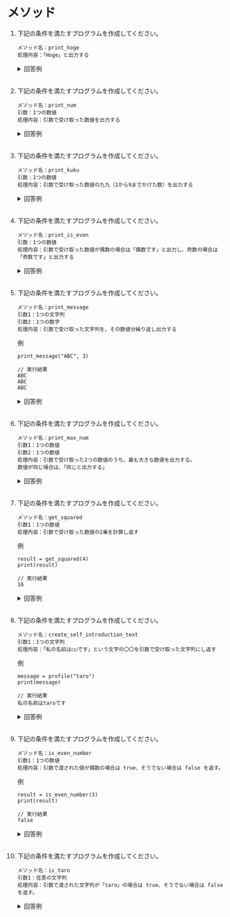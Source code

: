 # メソッド

1. 下記の条件を満たすプログラムを作成してください。

    ```
    メソッド名：print_hoge  
    処理内容：「Hoge」と出力する
    ```

    <details><summary>回答例</summary><div>
            
    ```
    def print_hoge():
       print("Hoge")

    print_hoge()
    ```
            
    </div></details>
        

    <br>
	
2. 下記の条件を満たすプログラムを作成してください。

    ```
    メソッド名：print_num  
    引数：1つの数値  
    処理内容：引数で受け取った数値を出力する
    ```

    <details><summary>回答例</summary><div>
            
    ```
    def print_num(num):
        print(num)

    print_num(4)
    ```
            
    </div></details>
        

    <br>
	
3. 下記の条件を満たすプログラムを作成してください。

    ```
    メソッド名：print_kuku  
    引数：1つの数値  
    処理内容：引数で受け取った数値の九九（1から9までかけた数）を出力する
    ```

    <details><summary>回答例</summary><div>
            
    ```
    def print_kuku(num):
        for i in range(1, 10):
            print(num * i)

    print_kuku(4)
    ```
            
    </div></details>
        

    <br>
	
4. 下記の条件を満たすプログラムを作成してください。

    ```
    メソッド名：print_is_even  
    引数：1つの数値  
    処理内容：引数で受け取った数値が偶数の場合は「偶数です」と出力し、奇数の場合は「奇数です」と出力する
    ```

    <details><summary>回答例</summary><div>
            
    ```
    def print_is_even(num):
        if num % 2 == 0:
            print("偶数です")
        else:
            print("奇数です")

    print_is_even(3);
    ```
            
    </div></details>
        
    <br>
	
5. 下記の条件を満たすプログラムを作成してください。

    ```
    メソッド名：print_message  
    引数1：1つの文字列  
    引数2：1つの数字  
    処理内容：引数で受け取った文字列を、その数値分繰り返し出力する
    ```
	
    例
        
    ```
    print_message("ABC", 3)
        
    // 実行結果
    ABC
    ABC
    ABC
    ```

    <details><summary>回答例</summary><div>
            
    ```
    def print_message(str, count):
        for i in range(0, count):
            print(str)

    print_message("ABC", 3)
    ```
            
    </div></details>
        

    <br>
	
6. 下記の条件を満たすプログラムを作成してください。

    ```
    メソッド名：print_max_num  
    引数1：1つの数値  
    引数2：1つの数値  
    処理内容：引数で受け取った2つの数値のうち、最も大きな数値を出力する。  
    数値が同じ場合は、「同じと出力する」
    ```

    <details><summary>回答例</summary><div>
            
    ```
    def print_max_num(num1, num2):
        if num1 > num2:
            print(num1)
        elif num1 < num2:
            print(num2)
        else:
            print("同じ")

    print_max_num(4, 5)
    ```
            
    </div></details>
        

    <br>
	
7. 下記の条件を満たすプログラムを作成してください。

    ```
    メソッド名：get_squared  
    引数1：1つの数値  
    処理内容：引数で受け取った数値の2乗を計算し返す
    ```
	
    例
	
    ```
    result = get_squared(4)
    print(result)
        
    // 実行結果
    16
    ```
        
    <details><summary>回答例</summary><div>
            
    ```
    def get_squared(num):
        return num * num

    result = get_squared(4)
    print(result)
    ```
            
    </div></details>
        

    <br>
	
8. 下記の条件を満たすプログラムを作成してください。

    ```
    メソッド名：create_self_introduction_text  
    引数1：1つの文字列  
    処理内容：「私の名前は○○です」という文字の〇〇を引数で受け取った文字列にし返す
    ```
	
    例
        
    ```
    message = profile("taro")
    print(message)
        
    // 実行結果
    私の名前はtaroです
    ```
	
    <details><summary>回答例</summary><div>
            
    ```
    def profile(name):
        msg = "私の名前は" + name + "です"
        return msg

    message = profile("taro")
    print(message)
    ```
            
    </div></details>
        
    <br>
	
9. 下記の条件を満たすプログラムを作成してください。

    ```
    メソッド名：is_even_number
    引数1：1つの数値  
    処理内容：引数で渡された値が偶数の場合は true、そうでない場合は false を返す。
    ```
	
    例
        
    ```
    result = is_even_number(3)
    print(result)
        
    // 実行結果
    false
    ```
	
    <details><summary>回答例</summary><div>
            
    ```
    def is_even_number(num):
        if (num % 2 == 0):
            return "true"
        else:
            return "false"

    result = is_even_number(3)
    print(result)
    ```
            
    </div></details>
        

    <br>
	
10. 下記の条件を満たすプログラムを作成してください。

    ```
    メソッド名：is_taro  
    引数1：任意の文字列  
    処理内容：引数で渡された文字列が「taro」の場合は true、そうでない場合は false を返す。
    ```
	
    <details><summary>回答例</summary><div>
            
    ```
    def is_taro(str):
        if str == "taro":
            return "true"
        else:
            return "false"

    result = is_taro("taro");
    print(result)
    ```
            
    </div></details>
        

    <br>
